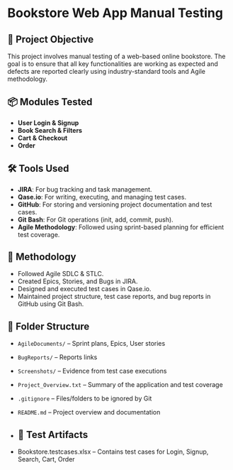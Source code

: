 # Bookstore Web App Manual Testing

## 🧪 Project Objective
This project involves manual testing of a web-based online bookstore. The goal is to ensure that all key functionalities are working as expected and defects are reported clearly using industry-standard tools and Agile methodology.

## 📦 Modules Tested
- **User Login & Signup**
- **Book Search & Filters**
- **Cart & Checkout**
- **Order**

## 🛠️ Tools Used
- **JIRA**: For bug tracking and task management.
- **Qase.io**: For writing, executing, and managing test cases.
- **GitHub**: For storing and versioning project documentation and test cases.
- **Git Bash**: For Git operations (init, add, commit, push).
- **Agile Methodology**: Followed using sprint-based planning for efficient test coverage.

## 🔄 Methodology
- Followed Agile SDLC & STLC.
- Created Epics, Stories, and Bugs in JIRA.
- Designed and executed test cases in Qase.io.
- Maintained project structure, test case reports, and bug reports in GitHub using Git Bash.

## 📁 Folder Structure

- `AgileDocuments/` – Sprint plans, Epics, User stories
- `BugReports/` – Reports links
- `Screenshots/` – Evidence from test case executions
- `Project_Overview.txt` – Summary of the application and test coverage
- `.gitignore` – Files/folders to be ignored by Git
- `README.md` – Project overview and documentation

- ## 📄 Test Artifacts

- Bookstore.testcases.xlsx  – Contains test cases for Login, Signup, Search, Cart, Order

